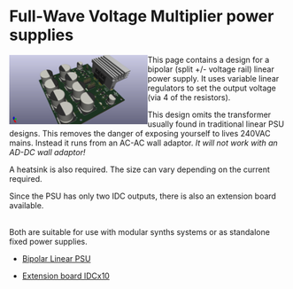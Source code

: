 # Full-Wave Voltage Multiplier power supplies

<img src="AdjustablePSU/doc/RevC/AdjustablePSU_REVC_POP_3D.png" align="left" height="125" width="250" >


This page contains a design for a bipolar (split +/- voltage rail) linear power supply. It uses variable linear regulators to set the output voltage (via 4 of the resistors).

This design omits the transformer usually found in traditional linear PSU designs. This removes the danger of exposing yourself to lives 240VAC mains. Instead it runs from an AC-AC wall adaptor. *It will not work with an AD-DC wall adaptor!*

A heatsink is also required. The size can vary depending on the current required.

Since the PSU has only two IDC outputs, there is also an extension board available.

<BR>
Both are suitable for use with modular synths systems or as standalone fixed power supplies.



- [Bipolar Linear PSU](Var2IDCAssemblyInstructions.md)

- [Extension board IDCx10](Ext10IDC.md)
